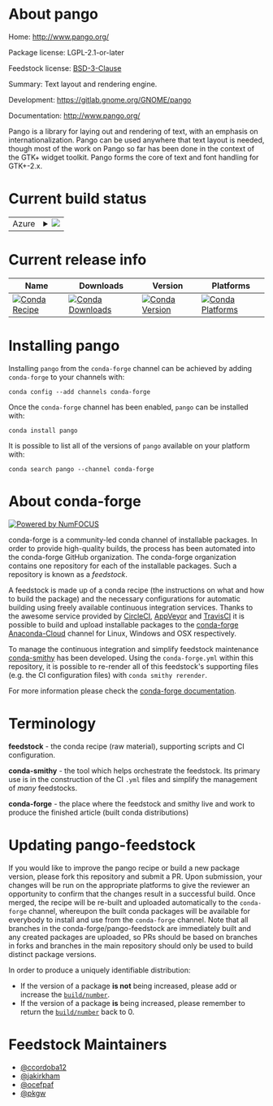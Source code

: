 About pango
===========

Home: http://www.pango.org/

Package license: LGPL-2.1-or-later

Feedstock license: [BSD-3-Clause](https://github.com/conda-forge/pango-feedstock/blob/master/LICENSE.txt)

Summary: Text layout and rendering engine.

Development: https://gitlab.gnome.org/GNOME/pango

Documentation: http://www.pango.org/

Pango is a library for laying out and rendering of text, with an emphasis
on internationalization. Pango can be used anywhere that text layout is
needed, though most of the work on Pango so far has been done in the
context of the GTK+ widget toolkit. Pango forms the core of text and font
handling for GTK+-2.x.


Current build status
====================


<table>
    
  <tr>
    <td>Azure</td>
    <td>
      <details>
        <summary>
          <a href="https://dev.azure.com/conda-forge/feedstock-builds/_build/latest?definitionId=751&branchName=master">
            <img src="https://dev.azure.com/conda-forge/feedstock-builds/_apis/build/status/pango-feedstock?branchName=master">
          </a>
        </summary>
        <table>
          <thead><tr><th>Variant</th><th>Status</th></tr></thead>
          <tbody><tr>
              <td>linux_64</td>
              <td>
                <a href="https://dev.azure.com/conda-forge/feedstock-builds/_build/latest?definitionId=751&branchName=master">
                  <img src="https://dev.azure.com/conda-forge/feedstock-builds/_apis/build/status/pango-feedstock?branchName=master&jobName=linux&configuration=linux_64_" alt="variant">
                </a>
              </td>
            </tr><tr>
              <td>linux_aarch64</td>
              <td>
                <a href="https://dev.azure.com/conda-forge/feedstock-builds/_build/latest?definitionId=751&branchName=master">
                  <img src="https://dev.azure.com/conda-forge/feedstock-builds/_apis/build/status/pango-feedstock?branchName=master&jobName=linux&configuration=linux_aarch64_" alt="variant">
                </a>
              </td>
            </tr><tr>
              <td>linux_ppc64le</td>
              <td>
                <a href="https://dev.azure.com/conda-forge/feedstock-builds/_build/latest?definitionId=751&branchName=master">
                  <img src="https://dev.azure.com/conda-forge/feedstock-builds/_apis/build/status/pango-feedstock?branchName=master&jobName=linux&configuration=linux_ppc64le_" alt="variant">
                </a>
              </td>
            </tr><tr>
              <td>osx_64</td>
              <td>
                <a href="https://dev.azure.com/conda-forge/feedstock-builds/_build/latest?definitionId=751&branchName=master">
                  <img src="https://dev.azure.com/conda-forge/feedstock-builds/_apis/build/status/pango-feedstock?branchName=master&jobName=osx&configuration=osx_64_" alt="variant">
                </a>
              </td>
            </tr><tr>
              <td>osx_arm64</td>
              <td>
                <a href="https://dev.azure.com/conda-forge/feedstock-builds/_build/latest?definitionId=751&branchName=master">
                  <img src="https://dev.azure.com/conda-forge/feedstock-builds/_apis/build/status/pango-feedstock?branchName=master&jobName=osx&configuration=osx_arm64_" alt="variant">
                </a>
              </td>
            </tr><tr>
              <td>win_64</td>
              <td>
                <a href="https://dev.azure.com/conda-forge/feedstock-builds/_build/latest?definitionId=751&branchName=master">
                  <img src="https://dev.azure.com/conda-forge/feedstock-builds/_apis/build/status/pango-feedstock?branchName=master&jobName=win&configuration=win_64_" alt="variant">
                </a>
              </td>
            </tr>
          </tbody>
        </table>
      </details>
    </td>
  </tr>
</table>

Current release info
====================

| Name | Downloads | Version | Platforms |
| --- | --- | --- | --- |
| [![Conda Recipe](https://img.shields.io/badge/recipe-pango-green.svg)](https://anaconda.org/conda-forge/pango) | [![Conda Downloads](https://img.shields.io/conda/dn/conda-forge/pango.svg)](https://anaconda.org/conda-forge/pango) | [![Conda Version](https://img.shields.io/conda/vn/conda-forge/pango.svg)](https://anaconda.org/conda-forge/pango) | [![Conda Platforms](https://img.shields.io/conda/pn/conda-forge/pango.svg)](https://anaconda.org/conda-forge/pango) |

Installing pango
================

Installing `pango` from the `conda-forge` channel can be achieved by adding `conda-forge` to your channels with:

```
conda config --add channels conda-forge
```

Once the `conda-forge` channel has been enabled, `pango` can be installed with:

```
conda install pango
```

It is possible to list all of the versions of `pango` available on your platform with:

```
conda search pango --channel conda-forge
```


About conda-forge
=================

[![Powered by NumFOCUS](https://img.shields.io/badge/powered%20by-NumFOCUS-orange.svg?style=flat&colorA=E1523D&colorB=007D8A)](http://numfocus.org)

conda-forge is a community-led conda channel of installable packages.
In order to provide high-quality builds, the process has been automated into the
conda-forge GitHub organization. The conda-forge organization contains one repository
for each of the installable packages. Such a repository is known as a *feedstock*.

A feedstock is made up of a conda recipe (the instructions on what and how to build
the package) and the necessary configurations for automatic building using freely
available continuous integration services. Thanks to the awesome service provided by
[CircleCI](https://circleci.com/), [AppVeyor](https://www.appveyor.com/)
and [TravisCI](https://travis-ci.com/) it is possible to build and upload installable
packages to the [conda-forge](https://anaconda.org/conda-forge)
[Anaconda-Cloud](https://anaconda.org/) channel for Linux, Windows and OSX respectively.

To manage the continuous integration and simplify feedstock maintenance
[conda-smithy](https://github.com/conda-forge/conda-smithy) has been developed.
Using the ``conda-forge.yml`` within this repository, it is possible to re-render all of
this feedstock's supporting files (e.g. the CI configuration files) with ``conda smithy rerender``.

For more information please check the [conda-forge documentation](https://conda-forge.org/docs/).

Terminology
===========

**feedstock** - the conda recipe (raw material), supporting scripts and CI configuration.

**conda-smithy** - the tool which helps orchestrate the feedstock.
                   Its primary use is in the construction of the CI ``.yml`` files
                   and simplify the management of *many* feedstocks.

**conda-forge** - the place where the feedstock and smithy live and work to
                  produce the finished article (built conda distributions)


Updating pango-feedstock
========================

If you would like to improve the pango recipe or build a new
package version, please fork this repository and submit a PR. Upon submission,
your changes will be run on the appropriate platforms to give the reviewer an
opportunity to confirm that the changes result in a successful build. Once
merged, the recipe will be re-built and uploaded automatically to the
`conda-forge` channel, whereupon the built conda packages will be available for
everybody to install and use from the `conda-forge` channel.
Note that all branches in the conda-forge/pango-feedstock are
immediately built and any created packages are uploaded, so PRs should be based
on branches in forks and branches in the main repository should only be used to
build distinct package versions.

In order to produce a uniquely identifiable distribution:
 * If the version of a package **is not** being increased, please add or increase
   the [``build/number``](https://conda.io/docs/user-guide/tasks/build-packages/define-metadata.html#build-number-and-string).
 * If the version of a package **is** being increased, please remember to return
   the [``build/number``](https://conda.io/docs/user-guide/tasks/build-packages/define-metadata.html#build-number-and-string)
   back to 0.

Feedstock Maintainers
=====================

* [@ccordoba12](https://github.com/ccordoba12/)
* [@jakirkham](https://github.com/jakirkham/)
* [@ocefpaf](https://github.com/ocefpaf/)
* [@pkgw](https://github.com/pkgw/)

